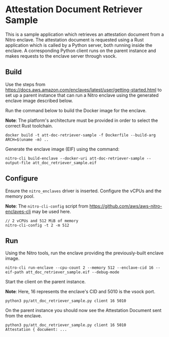 # Attestation Document Retriever Sample

This is a sample application which retrieves an attestation document from a Nitro enclave.
The attestation document is requested using a Rust application which is called by a Python server,
both running inside the enclave. A corresponding Python client runs on the parent instance and
makes requests to the enclave server through vsock.

## Build

Use the steps from https://docs.aws.amazon.com/enclaves/latest/user/getting-started.html to set up a parent instance that can run a Nitro enclave using the generated enclave image described below.

Run the command below to build the Docker image for the enclave.

__Note__: The platform's architecture must be provided in order to select the correct Rust toolchain.
```
docker build -t att-doc-retriever-sample -f Dockerfile --build-arg ARCH=$(uname -m) ..
```

Generate the enclave image (EIF) using the command:
```
nitro-cli build-enclave --docker-uri att-doc-retriever-sample --output-file att_doc_retriever_sample.eif
```

## Configure

Ensure the `nitro_enclaves` driver is inserted. Configure the vCPUs and the memory pool.

__Note__: The `nitro-cli-config` script from https://github.com/aws/aws-nitro-enclaves-cli may be used here.
```
// 2 vCPUs and 512 MiB of memory
nitro-cli-config -t 2 -m 512
```

## Run
Using the Nitro tools, run the enclave providing the previously-built enclave image.
```
nitro-cli run-enclave --cpu-count 2 --memory 512 --enclave-cid 16 --eif-path att_doc_retriever_sample.eif --debug-mode
```

Start the client on the parent instance.

__Note__: Here, 16 represents the enclave's CID and 5010 is the vsock port.
```
python3 py/att_doc_retriever_sample.py client 16 5010
```

On the parent instance you should now see the Attestation Document sent from the enclave.
```
python3 py/att_doc_retriever_sample.py client 16 5010
Attestation { document: ...
```

